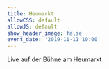 ```yaml
---
title: Heumarkt
allowCSS: default
allowJS: default
show_header_image: false
event_date: '2019-11-11 10:00'
---
```


Live auf der Bühne am Heumarkt

